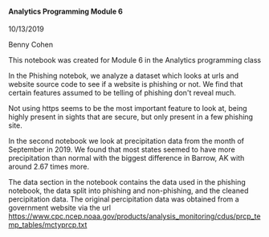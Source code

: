#### Analytics Programming Module 6

10/13/2019

Benny Cohen

This notebook was created for Module 6 in the Analytics programming class

In the Phishing notebok, we analyze a dataset which looks at urls and website source code to see if a website is phishing or not.
We find that certain features assumed to be telling of phishing don't reveal much.
 
Not using https seems to be the most important feature to look at, being highly present
in sights that are secure, but only present in a few phishing site. 


In the second notebook we look at precipitation data from the month of September in 2019.
We found that most states seemed to have more precipitation than normal
with the biggest difference in Barrow, AK with around 2.67 times more.

The data section in the notebook contains the data used in the phishing notebook, the data split into phishing and non-phishing, and the cleaned percipitation data. The original percipitation data was obtained from a government website via the url https://www.cpc.ncep.noaa.gov/products/analysis_monitoring/cdus/prcp_temp_tables/mctyprcp.txt
